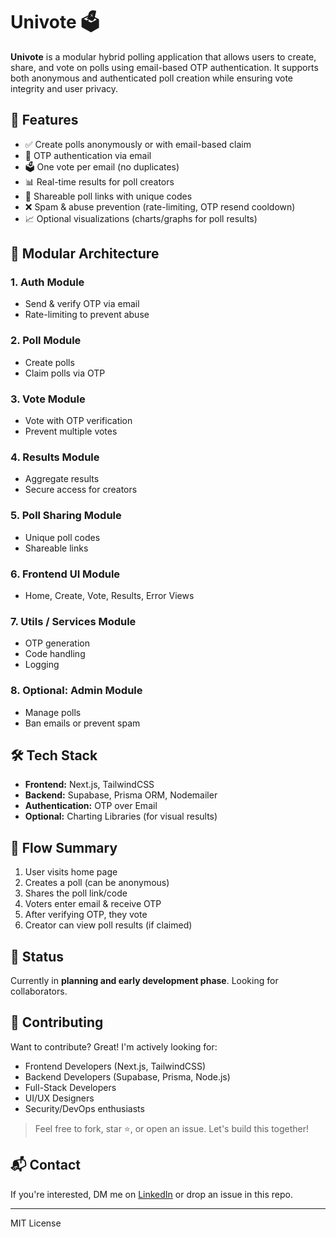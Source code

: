 # Univote 🗳️

**Univote** is a modular hybrid polling application that allows users to create, share, and vote on polls using email-based OTP authentication. It supports both anonymous and authenticated poll creation while ensuring vote integrity and user privacy.

## 🚀 Features

- ✅ Create polls anonymously or with email-based claim
- 🔐 OTP authentication via email
- 🗳️ One vote per email (no duplicates)
- 📊 Real-time results for poll creators
- 🔗 Shareable poll links with unique codes
- ❌ Spam & abuse prevention (rate-limiting, OTP resend cooldown)
- 📈 Optional visualizations (charts/graphs for poll results)

## 🧱 Modular Architecture

### 1. Auth Module

- Send & verify OTP via email
- Rate-limiting to prevent abuse

### 2. Poll Module

- Create polls
- Claim polls via OTP

### 3. Vote Module

- Vote with OTP verification
- Prevent multiple votes

### 4. Results Module

- Aggregate results
- Secure access for creators

### 5. Poll Sharing Module

- Unique poll codes
- Shareable links

### 6. Frontend UI Module

- Home, Create, Vote, Results, Error Views

### 7. Utils / Services Module

- OTP generation
- Code handling
- Logging

### 8. Optional: Admin Module

- Manage polls
- Ban emails or prevent spam

## 🛠️ Tech Stack

- **Frontend:** Next.js, TailwindCSS
- **Backend:** Supabase, Prisma ORM, Nodemailer
- **Authentication:** OTP over Email
- **Optional:** Charting Libraries (for visual results)

## 🧪 Flow Summary

1. User visits home page
2. Creates a poll (can be anonymous)
3. Shares the poll link/code
4. Voters enter email & receive OTP
5. After verifying OTP, they vote
6. Creator can view poll results (if claimed)

## 🌟 Status

Currently in **planning and early development phase**. Looking for collaborators.

## 🤝 Contributing

Want to contribute? Great! I'm actively looking for:

- Frontend Developers (Next.js, TailwindCSS)
- Backend Developers (Supabase, Prisma, Node.js)
- Full-Stack Developers
- UI/UX Designers
- Security/DevOps enthusiasts

> Feel free to fork, star ⭐, or open an issue. Let's build this together!

## 📬 Contact

If you're interested, DM me on [LinkedIn](https://www.linkedin.com/in/akash-k-v/) or drop an issue in this repo.

---

MIT License
